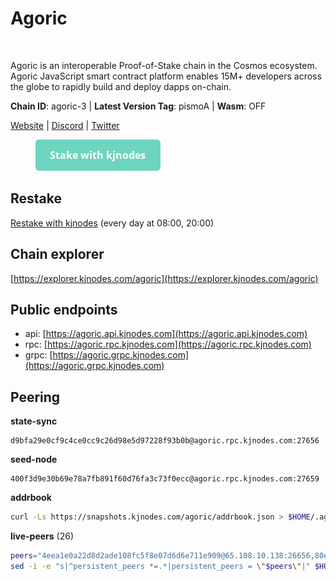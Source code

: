 # Agoric

<figure><img src="https://raw.githubusercontent.com/kj89/testnet_manuals/main/pingpub/logos/agoric.png" alt=""><figcaption></figcaption></figure>

Agoric is an interoperable Proof-of-Stake chain in the Cosmos ecosystem. Agoric JavaScript smart contract platform enables 15M+ developers across the globe to rapidly build and deploy dapps on-chain.

**Chain ID**: agoric-3 | **Latest Version Tag**: pismoA | **Wasm**: OFF

[Website](https://agoric.com) | [Discord](https://discord.com/invite/qDW8DRes4s) | [Twitter](https://twitter.com/agoric)

<figure><img src="../../.gitbook/assets/button_stake-with-kjnodes.png" alt=""><figcaption></figcaption></figure>

## Restake

[Restake with kjnodes](https://restake.app/agoric/agoricvaloper1ku5sm2twlsywdrp4wz3kfwgyrtqtp0lpr3nvk8) (every day at 08:00, 20:00)

## Chain explorer

[https://explorer.kjnodes.com/agoric](https://explorer.kjnodes.com/agoric)

## Public endpoints

* api: [https://agoric.api.kjnodes.com](https://agoric.api.kjnodes.com)
* rpc: [https://agoric.rpc.kjnodes.com](https://agoric.rpc.kjnodes.com)
* grpc: [https://agoric.grpc.kjnodes.com](https://agoric.grpc.kjnodes.com)

## Peering

**state-sync**

```
d9bfa29e0cf9c4ce0cc9c26d98e5d97228f93b0b@agoric.rpc.kjnodes.com:27656
```

**seed-node**

```
400f3d9e30b69e78a7fb891f60d76fa3c73f0ecc@agoric.rpc.kjnodes.com:27659
```

**addrbook**

```bash
curl -Ls https://snapshots.kjnodes.com/agoric/addrbook.json > $HOME/.agoric/config/addrbook.json
```

**live-peers** (26)

```bash
peers="4eea1e0a22d8d2ade108fc5f8e07d6d6e711e909@65.108.10.138:26656,80e8d307c7b1e7027645a0054ba3e08addfa83b2@88.99.217.85:26656,15f63de308337b66d8918ffaa74c6e956991bee9@138.201.120.161:28357,63bd6649f80362ce513027d99ef32c826fdbd259@45.9.62.136:26656,0837c0dac0bb15e79e64207bb0fa5a9a6fa42ad4@178.62.116.62:26656,a38a30c1dd31f63be2befd40b82964b215c3c288@165.22.251.28:26656,711f6f36a6ec3924b6d721de6adce604092e59f2@116.202.226.169:26656,05f967bf55fee6647e69bdfca69f064d7e4876c5@128.199.128.15:26060,2aedd7163a8ee725507e461b13fb90c091ee1c42@128.0.51.32:26656,506f9bca6ce2f29a2556427f90693a8ee1b100ff@178.128.238.183:26060,059f6ccc82a5bdd61e9089914368d0aade14fac0@159.89.101.239:26060,9ed68bef54712b46713ac755ab7a6e7ad30694ef@192.99.44.79:14456,0464c8dded70d01f5ab50a8d6047a6b27ddf2ccd@84.244.95.232:26656,576e4e90b785fb16c129a0141b57342e51fd61b4@193.176.85.156:26656,e780b9c3b6f761efb7ba3bca74d3011f9bdf4bfd@139.59.8.48:26060,0f642db2770d4dd3e0d030b2f14f1365e40f3b38@185.146.148.101:26657,e5970b2440e4083c7d74b51c8991ac9fd0f54dc0@162.55.132.48:15634,190ead3cfb1bd655241418f3ef9ba40bbf2deecd@157.90.130.44:26656,f095bb53006ebddcbbf29c8df70dddcba6419e36@142.93.145.13:26656,3d7d9eac612775c9530e990c44092d7ff55dbb83@95.216.39.109:26656,f8ff12a774770fea36beadb303ccffc86863c6ec@65.109.69.59:14456,1d4d7b77e79c2dad9e8586df4f30c7b550f5d49b@13.40.153.111:26656,ef12448f0f8671a195ab38c590cac713ad703a8b@146.70.66.202:26656,bb257b3a0829910477a3845430b6b1f7eb2b4235@34.146.189.78:26656,d56af8cb0716909f9b804e7dec8c1d34ae4eed16@65.108.142.81:26676,e70955351f601ea5be9a9bf41032949a777f31b3@207.244.255.229:10003"
sed -i -e "s|^persistent_peers *=.*|persistent_peers = \"$peers\"|" $HOME/.agoric/config/config.toml
```

